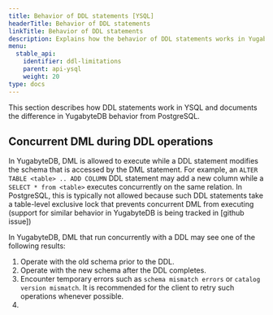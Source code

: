 ```yaml
---
title: Behavior of DDL statements [YSQL]
headerTitle: Behavior of DDL statements
linkTitle: Behavior of DDL statements
description: Explains how the behavior of DDL statements works in YugabyteDB YSQL and documents differences from Postgres behavior. [YSQL].
menu:
  stable_api:
    identifier: ddl-limitations
    parent: api-ysql
    weight: 20
type: docs
---
```



This section describes how DDL statements work in YSQL and documents the difference in YugabyteDB behavior from PostgreSQL.

## Concurrent DML during DDL operations

In YugabyteDB, DML is allowed to execute while a DDL statement modifies the schema that is accessed by the DML statement. For example, an `ALTER TABLE <table> .. ADD COLUMN` DDL statement may add a new column while a `SELECT * from <table>` executes concurrently on the same relation. In PostgreSQL, this is typically not allowed because such DDL statements take a table-level exclusive lock that prevents concurrent DML from executing (support for similar behavior in YugabyteDB is being tracked in [github issue])

In YugabyteDB, DML that run concurrently with a DDL may see one of the following results:
1. Operate with the old schema prior to the DDL.
2. Operate with the new schema after the DDL completes.
3. Encounter temporary errors such as `schema mismatch errors` or `catalog version mismatch`. It is recommended for the client to retry such operations whenever possible.
4. 
